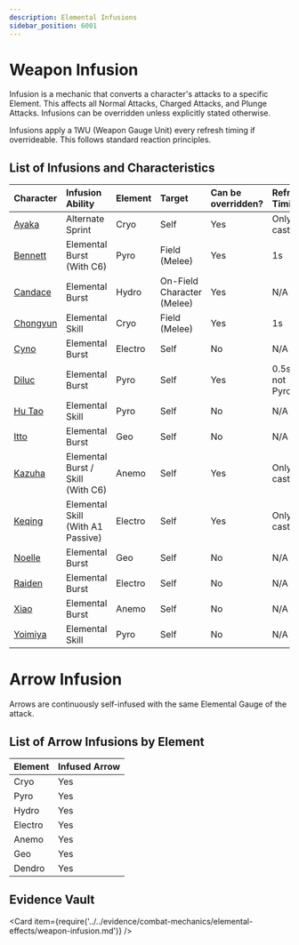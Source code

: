 ```yaml
---
description: Elemental Infusions
sidebar_position: 6001
---
```


# Weapon Infusion

Infusion is a mechanic that converts a character's attacks to a specific Element. This affects all Normal Attacks, Charged Attacks, and Plunge Attacks. Infusions can be overridden unless explicitly stated otherwise.

Infusions apply a 1WU (Weapon Gauge Unit) every refresh timing if overrideable. This follows standard reaction principles.

## List of Infusions and Characteristics

| Character                                            | Infusion Ability                    | Element | Target                       | Can be overridden? | Refresh Timing   |
| :--------------------------------------------------- | :---------------------------------- | :------ | :--------------------------- | :----------------- | :--------------- |
| [Ayaka](../../characters/cryo/kamisato-ayaka.md)     | Alternate Sprint                    | Cryo    | Self                         | Yes                | Only on cast     |
| [Bennett](../../characters/pyro/bennett.md)          | Elemental Burst \(With C6\)         | Pyro    | Field \(Melee\)              | Yes                | 1s               |
| [Candace](../../characters/hydro/candace.md)         | Elemental Burst                     | Hydro   | On-Field Character \(Melee\) | Yes                | N/A              |
| [Chongyun](../../characters/cryo/chongyun.md)        | Elemental Skill                     | Cryo    | Field \(Melee\)              | Yes                | 1s               |
| [Cyno](../../characters/electro/cyno.md)             | Elemental Burst                     | Electro | Self                         | No                 | N/A
| [Diluc](../../characters/pyro/diluc.md)              | Elemental Burst                     | Pyro    | Self                         | Yes                | 0.5s if not Pyro |
| [Hu Tao](../../characters/pyro/hu-tao.md)            | Elemental Skill                     | Pyro    | Self                         | No                 | N/A              |
| [Itto](../../characters/geo/arataki-itto.md)         | Elemental Burst                     | Geo     | Self                         | No                 | N/A              |
| [Kazuha](../../characters/anemo/kaedehara-kazuha.md) | Elemental Burst / Skill \(With C6\) | Anemo   | Self                         | Yes                | Only on cast     |
| [Keqing](../../characters/electro/keqing.md)         | Elemental Skill \(With A1 Passive\) | Electro | Self                         | Yes                | Only on cast     |
| [Noelle](../../characters/geo/noelle.md)             | Elemental Burst                     | Geo     | Self                         | No                 | N/A              |
| [Raiden](../../characters/electro/raiden-shogun.md)  | Elemental Burst                     | Electro | Self                         | No                 | N/A              |
| [Xiao](../../characters/anemo/xiao.md)               | Elemental Burst                     | Anemo   | Self                         | No                 | N/A              |
| [Yoimiya](../../characters/pyro/yoimiya.md)          | Elemental Skill                     | Pyro    | Self                         | No                 | N/A              |

# Arrow Infusion

Arrows are continuously self-infused with the same Elemental Gauge of the attack.

## List of Arrow Infusions by Element

| Element | Infused Arrow |
| :------ | :------------ |
| Cryo    | Yes           |
| Pyro    | Yes           |
| Hydro   | Yes           |
| Electro | Yes           |
| Anemo   | Yes           |
| Geo     | Yes           |
| Dendro  | Yes           |

## Evidence Vault

<Card item={require('../../evidence/combat-mechanics/elemental-effects/weapon-infusion.md')} />
